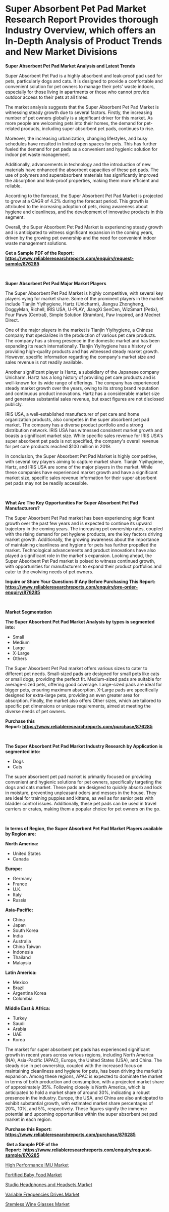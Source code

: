 <p><h1>Super Absorbent Pet Pad Market Research Report Provides thorough Industry Overview, which offers an In-Depth Analysis of Product Trends and New Market Divisions</h1></p><p><strong>Super Absorbent Pet Pad Market Analysis and Latest Trends</strong></p>
<p><p>Super Absorbent Pet Pad is a highly absorbent and leak-proof pad used for pets, particularly dogs and cats. It is designed to provide a comfortable and convenient solution for pet owners to manage their pets' waste indoors, especially for those living in apartments or those who cannot provide outdoor access to their pets at all times.</p><p>The market analysis suggests that the Super Absorbent Pet Pad Market is witnessing steady growth due to several factors. Firstly, the increasing number of pet owners globally is a significant driver for this market. As more people are welcoming pets into their homes, the demand for pet-related products, including super absorbent pet pads, continues to rise.</p><p>Moreover, the increasing urbanization, changing lifestyles, and busy schedules have resulted in limited open spaces for pets. This has further fueled the demand for pet pads as a convenient and hygienic solution for indoor pet waste management.</p><p>Additionally, advancements in technology and the introduction of new materials have enhanced the absorbent capacities of these pet pads. The use of polymers and superabsorbent materials has significantly improved the absorption and leak-proof properties, making them more efficient and reliable.</p><p>According to the forecast, the Super Absorbent Pet Pad Market is projected to grow at a CAGR of 4.2% during the forecast period. This growth is attributed to the increasing adoption of pets, rising awareness about hygiene and cleanliness, and the development of innovative products in this segment.</p><p>Overall, the Super Absorbent Pet Pad Market is experiencing steady growth and is anticipated to witness significant expansion in the coming years, driven by the growing pet ownership and the need for convenient indoor waste management solutions.</p></p>
<p><strong>Get a Sample PDF of the Report:&nbsp; <a href="https://www.reliableresearchreports.com/enquiry/request-sample/876285">https://www.reliableresearchreports.com/enquiry/request-sample/876285</a></strong></p>
<p>&nbsp;</p>
<p><strong>Super Absorbent Pet Pad Major Market Players</strong></p>
<p><p>The Super Absorbent Pet Pad Market is highly competitive, with several key players vying for market share. Some of the prominent players in the market include Tianjin Yiyihygiene, Hartz (Unicharm), Jiangsu Zhongheng, DoggyMan, Richell, IRIS USA, U-PLAY, JiangXi SenCen, WizSmart (Petix), Four Paws (Central), Simple Solution (Bramton), Paw Inspired, and Mednet Direct.</p><p>One of the major players in the market is Tianjin Yiyihygiene, a Chinese company that specializes in the production of various pet care products. The company has a strong presence in the domestic market and has been expanding its reach internationally. Tianjin Yiyihygiene has a history of providing high-quality products and has witnessed steady market growth. However, specific information regarding the company's market size and sales revenue is not readily available.</p><p>Another significant player is Hartz, a subsidiary of the Japanese company Unicharm. Hartz has a long history of providing pet care products and is well-known for its wide range of offerings. The company has experienced steady market growth over the years, owing to its strong brand reputation and continuous product innovations. Hartz has a considerable market size and generates substantial sales revenue, but exact figures are not disclosed publicly.</p><p>IRIS USA, a well-established manufacturer of pet care and home organization products, also competes in the super absorbent pet pad market. The company has a diverse product portfolio and a strong distribution network. IRIS USA has witnessed consistent market growth and boasts a significant market size. While specific sales revenue for IRIS USA's super absorbent pet pads is not specified, the company's overall revenue for pet care products reached $100 million in 2019.</p><p>In conclusion, the Super Absorbent Pet Pad Market is highly competitive, with several key players aiming to capture market share. Tianjin Yiyihygiene, Hartz, and IRIS USA are some of the major players in the market. While these companies have experienced market growth and have a significant market size, specific sales revenue information for their super absorbent pet pads may not be readily accessible.</p></p>
<p>&nbsp;</p>
<p><strong>What Are The Key Opportunities For Super Absorbent Pet Pad Manufacturers?</strong></p>
<p><p>The Super Absorbent Pet Pad market has been experiencing significant growth over the past few years and is expected to continue its upward trajectory in the coming years. The increasing pet ownership rates, coupled with the rising demand for pet hygiene products, are the key factors driving market growth. Additionally, the growing awareness about the importance of maintaining cleanliness and hygiene for pets has further propelled the market. Technological advancements and product innovations have also played a significant role in the market's expansion. Looking ahead, the Super Absorbent Pet Pad market is poised to witness continued growth, with opportunities for manufacturers to expand their product portfolios and cater to the evolving needs of pet owners.</p></p>
<p><strong>Inquire or Share Your Questions If Any Before Purchasing This Report: <a href="https://www.reliableresearchreports.com/enquiry/pre-order-enquiry/876285">https://www.reliableresearchreports.com/enquiry/pre-order-enquiry/876285</a></strong></p>
<p>&nbsp;</p>
<p><strong>Market Segmentation</strong></p>
<p><strong>The Super Absorbent Pet Pad Market Analysis by types is segmented into:</strong></p>
<p><ul><li>Small</li><li>Medium</li><li>Large</li><li>X-Large</li><li>Others</li></ul></p>
<p><p>The Super Absorbent Pet Pad market offers various sizes to cater to different pet needs. Small-sized pads are designed for small pets like cats or small dogs, providing the perfect fit. Medium-sized pads are suitable for average-sized pets, offering good coverage. Large-sized pads are ideal for bigger pets, ensuring maximum absorption. X-Large pads are specifically designed for extra-large pets, providing an even greater area for absorption. Finally, the market also offers Other sizes, which are tailored to specific pet dimensions or unique requirements, aimed at meeting the diverse needs of pet owners.</p></p>
<p><strong>Purchase this Report:&nbsp;<a href="https://www.reliableresearchreports.com/purchase/876285">https://www.reliableresearchreports.com/purchase/876285</a></strong></p>
<p>&nbsp;</p>
<p><strong>The Super Absorbent Pet Pad Market Industry Research by Application is segmented into:</strong></p>
<p><ul><li>Dogs</li><li>Cats</li></ul></p>
<p><p>The super absorbent pet pad market is primarily focused on providing convenient and hygienic solutions for pet owners, specifically targeting the dogs and cats market. These pads are designed to quickly absorb and lock in moisture, preventing unpleasant odors and messes in the house. They are ideal for training puppies and kittens, as well as for senior pets with bladder control issues. Additionally, these pet pads can be used in travel carriers or crates, making them a popular choice for pet owners on the go.</p></p>
<p>&nbsp;</p>
<p><strong>In terms of Region, the Super Absorbent Pet Pad Market Players available by Region are:</strong></p>
<p>
    <p> <strong> North America: </strong>
        <ul>
            <li>United States</li>
            <li>Canada</li>
        </ul>
        </p> 
    <p> <strong> Europe: </strong>
        <ul>
            <li>Germany</li>
            <li>France</li>
            <li>U.K.</li>
            <li>Italy</li>
            <li>Russia</li>
        </ul>
        </p> 
    <p> <strong> Asia-Pacific: </strong>
        <ul>
            <li>China</li>
            <li>Japan</li>
            <li>South Korea</li>
            <li>India</li>
            <li>Australia</li>
            <li>China Taiwan</li>
            <li>Indonesia</li>
            <li>Thailand</li>
            <li>Malaysia</li>
        </ul>
        </p> 
    <p> <strong> Latin America: </strong>
        <ul>
            <li>Mexico</li>
            <li>Brazil</li>
            <li>Argentina Korea</li>
            <li>Colombia</li>
        </ul>
        </p> 
    <p> <strong> Middle East & Africa: </strong>
        <ul>
            <li>Turkey</li>
            <li>Saudi</li>
            <li>Arabia</li>
            <li>UAE</li>
            <li>Korea</li>
        </ul>
    </p>
    </p>
<p><p>The market for super absorbent pet pads has experienced significant growth in recent years across various regions, including North America (NA), Asia-Pacific (APAC), Europe, the United States (USA), and China. The steady rise in pet ownership, coupled with the increased focus on maintaining cleanliness and hygiene for pets, has been driving the market's expansion. Among these regions, APAC is expected to dominate the market in terms of both production and consumption, with a projected market share of approximately 35%. Following closely is North America, which is anticipated to hold a market share of around 30%, indicating a robust presence in the industry. Europe, the USA, and China are also anticipated to exhibit substantial growth, with estimated market share percentages of 20%, 10%, and 5%, respectively. These figures signify the immense potential and upcoming opportunities within the super absorbent pet pad market in each region.</p></p>
<p><strong>Purchase this Report: <a href="https://www.reliableresearchreports.com/purchase/876285">https://www.reliableresearchreports.com/purchase/876285</a></strong></p>
<p>&nbsp;<strong>Get a Sample PDF of the Report:&nbsp;&nbsp;<a href="https://www.reliableresearchreports.com/enquiry/request-sample/876285">https://www.reliableresearchreports.com/enquiry/request-sample/876285</a></strong></p>
<p><strong></strong></p>
<p><p><a href="https://www.reportprime.com/high-performance-imu-r2463">High Performance IMU Market</a></p><p><a href="https://medium.com/@snehareportprime/fortified-baby-food-market-size-growth-forecast-2023-2030-5c04d9ca148b">Fortified Baby Food Market</a></p><p><a href="https://github.com/NorbertYates/Market-Research-Report-List-1/blob/main/studio-headphones-and-headsets-market.md">Studio Headphones and Headsets Market</a></p><p><a href="https://medium.com/@akshatreportprime/variable-frequencies-drives-market-size-growth-forecast-2023-2030-fd2358b4af1b">Variable Frequencies Drives Market</a></p><p><a href="https://github.com/RoccoManning/Market-Research-Report-List-1/blob/main/stemless-wine-glasses-market.md">Stemless Wine Glasses Market</a></p></p>